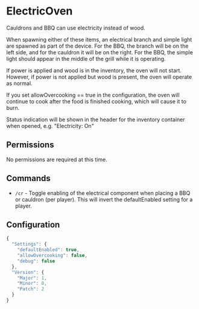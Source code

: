 # ElectricOven
Cauldrons and BBQ can use electricity instead of wood.

When spawning either of these items, an electrical branch and simple light are spawned as part of the device.  For the BBQ, the branch will be on the left side, and for the cauldron it will be on the right.  For the BBQ, the simple light should appear in the middle of the grill while it is operating.

If power is applied and wood is in the inventory, the oven will not start.  However, if power is not applied but wood is present, the oven will operate as normal.

If you set allowOvercooking == true in the configuration, the oven will continue to cook after the food is finished cooking, which will cause it to burn.

Status indication will be shown in the header for the inventory container when opened, e.g. "Electricity: On"

## Permissions

No permissions are required at this time.

## Commands

  - `/cr` - Toggle enabling of the electrical component when placing a BBQ or cauldron (per player).  This will invert the defaultEnabled setting for a player.

## Configuration
```js
{
  "Settings": {
    "defaultEnabled": true,
    "allowOvercooking": false,
    "debug": false
  },
  "Version": {
    "Major": 1,
    "Minor": 0,
    "Patch": 2
  }
}
```

